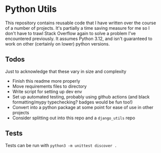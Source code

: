 # Python Utils

This repository contains reusable code that I have written over the course of a
number of projects. It's partially a time saving measure for me so I don't have
to trawl Stack Overflow again to solve a problem I've encountered previously. It
assumes Python 3.12, and isn't guaranteed to work on other (certainly on lower)
python versions.

## Todos
Just to acknowledge that these vary in size and complexity
- Finish this readme more properly
- Move requirements files to directory
- Write script for setting up dev env
- Set up automated testing, probably using github actions (and black
  formatting/mypy typechecking? badges would be fun too!)
- Convert into a python package at some point for ease of use in other projects
- Consider splitting out into this repo and a `django_utils` repo

## Tests

Tests can be run with `python3 -m unittest discover .`
